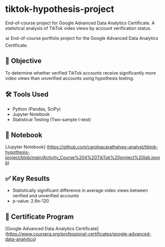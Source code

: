 # tiktok-hypothesis-project
End-of-course project for Google Advanced Data Analytics Certificate. A statistical analysis of TikTok video views by account verification status.

📊 End-of-course portfolio project for the Google Advanced Data Analytics Certificate.

## 🧠 Objective
To determine whether verified TikTok accounts receive significantly more video views than unverified accounts using hypothesis testing.

## 🛠️ Tools Used
- Python (Pandas, SciPy)
- Jupyter Notebook
- Statistical Testing (Two-sample t-test)

## 📘 Notebook
[Jupyter Notebook] (https://github.com/carolnacarathalves-analyst/tiktok-hypothesis-project/blob/main/Activity_Course%204%20TikTok%20project%20lab.ipynb)

## ✅ Key Results
- Statistically significant difference in average video views between verified and unverified accounts
- p-value: 2.6e-120

## 🔗 Certificate Program
[Google Advanced Data Analytics Certificate] (https://www.coursera.org/professional-certificates/google-advanced-data-analytics)

